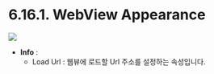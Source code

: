 # 6.16.1. WebView Appearance

![](https://github.com/asoosoft/spidergen-guidebook/tree/eeac9656bff5b368e79bf9dad544cae218642e17/assets/webview-ex-001.png)

* **Info** : 
  * Load Url : 웹뷰에 로드할 Url 주소를 설정하는 속성입니다.

